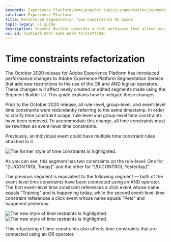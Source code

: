 ```yaml
---
keywords: Experience Platform;home;popular topics;segmentation;Segmentation;segment builder;Segment builder
solution: Experience Platform
title: Refactored Segmentation Time Constraints UI Guide
topic-legacy: ui guide
description: Segment Builder provides a rich workspace that allows you to interact with Profile data elements. The workspace provides intuitive controls for building and editing rules, such as drag-and-drop tiles used to represent data properties.
exl-id: 3a352d46-829f-4a58-b676-73c3147f792c
---
```

# Time constraints refactorization

The October 2020 release for Adobe Experience Platform has introduced performance changes to Adobe Experience Platform Segmentation Service that add new restrictions to the use of the OR and AND logical operators. These changes will affect newly created or edited segments made using the Segment Builder UI. This guide explains how to mitigate these changes.

Prior to the October 2020 release, all rule-level, group-level, and event-level time constraints were redundantly referring to the same timestamp. In order to clarify time constraint usage, rule-level and group-level time constraints have been removed. To accommodate this change, all time constraints must be rewritten as event-level time constraints.

Previously, an individual event could have multiple time constraint rules attached to it. 

![The former style of time constraints is highlighted.](../images/ui/segment-refactoring/former-time-constraint.png)

As you can see, this segment has two constraints on the rule-level: One for "[!UICONTROL Today]" and the other for "[!UICONTROL Yesterday]".

The previous segment is equivalent to the following segment — both of the event-level time constraints have been connected using an AND operator. The first event-level time constraint references a click event whose name equals "Training" and is happening today, while the second event-level time constraint references a click event whose name equals "Pets" and happened yesterday.

![The new style of time restraints is highlighted.](../images/ui/segment-refactoring/time-constraint-1.png) ![The new style of time restraints is highlighted.](../images/ui/segment-refactoring/time-constraint-2.png)

This refactoring of time constraints also affects time constraints that are connected using an OR operator.
